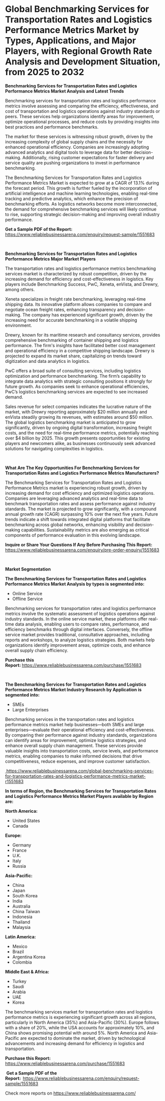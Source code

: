 <p><h1>Global Benchmarking Services for Transportation Rates and Logistics Performance Metrics Market by Types, Applications, and Major Players, with Regional Growth Rate Analysis and Development Situation, from 2025 to 2032</h1></p><p><strong>Benchmarking Services for Transportation Rates and Logistics Performance Metrics Market Analysis and Latest Trends</strong></p>
<p><p>Benchmarking services for transportation rates and logistics performance metrics involve assessing and comparing the efficiency, effectiveness, and cost of transportation and logistics operations against industry standards or peers. These services help organizations identify areas for improvement, optimize operational processes, and reduce costs by providing insights into best practices and performance benchmarks.</p><p>The market for these services is witnessing robust growth, driven by the increasing complexity of global supply chains and the necessity for enhanced operational efficiency. Companies are increasingly adopting advanced analytics and digital tools to leverage data for better decision-making. Additionally, rising customer expectations for faster delivery and service quality are pushing organizations to invest in performance benchmarking.</p><p>The Benchmarking Services for Transportation Rates and Logistics Performance Metrics Market is expected to grow at a CAGR of 13.1% during the forecast period. This growth is further fueled by the incorporation of artificial intelligence and machine learning technologies, enabling real-time tracking and predictive analytics, which enhance the precision of benchmarking efforts. As logistics networks become more interconnected, the demand for comprehensive benchmarking services will likely continue to rise, supporting strategic decision-making and improving overall industry performance.</p></p>
<p><strong>Get a Sample PDF of the Report:&nbsp;</strong> <a href="https://www.reliablebusinessarena.com/enquiry/request-sample/1551683?utm_campaign=3222&utm_medium=2&utm_source=Github&utm_content=ia&utm_term=11032025&utm_id=benchmarking-services-for-transportation-rates-and-logistics-performance-metrics">https://www.reliablebusinessarena.com/enquiry/request-sample/1551683</a></p>
<p>&nbsp;</p>
<p><strong>Benchmarking Services for Transportation Rates and Logistics Performance Metrics Major Market Players</strong></p>
<p><p>The transportation rates and logistics performance metrics benchmarking services market is characterized by robust competition, driven by the increasing demand for efficiency and cost-effectiveness in logistics. Key players include Benchmarking Success, PwC, Xeneta, enVista, and Drewry, among others.</p><p>Xeneta specializes in freight rate benchmarking, leveraging real-time shipping data. Its innovative platform allows companies to compare and negotiate ocean freight rates, enhancing transparency and decision-making. The company has experienced significant growth, driven by the increasing need for accurate benchmarking in a volatile shipping environment.</p><p>Drewry, known for its maritime research and consultancy services, provides comprehensive benchmarking of container shipping and logistics performance. The firm's insights have facilitated better cost management and operational efficiency in a competitive shipping landscape. Drewry is projected to expand its market share, capitalizing on trends toward digitization and data analytics in logistics.</p><p>PwC offers a broad suite of consulting services, including logistics optimization and performance benchmarking. The firm’s capability to integrate data analytics with strategic consulting positions it strongly for future growth. As companies seek to enhance operational efficiencies, PwC’s logistics benchmarking services are expected to see increased demand.</p><p>Sales revenue for select companies indicates the lucrative nature of the market, with Drewry reporting approximately $20 million annually and enVista steadily growing its revenues, with estimates around $50 million. The global logistics benchmarking market is anticipated to grow significantly, driven by ongoing digital transformation, increasing freight costs, and the need for real-time performance metrics, potentially reaching over $4 billion by 2025. This growth presents opportunities for existing players and newcomers alike, as businesses continuously seek advanced solutions for navigating complexities in logistics.</p></p>
<p>&nbsp;</p>
<p><strong>What Are The Key Opportunities For Benchmarking Services for Transportation Rates and Logistics Performance Metrics Manufacturers?</strong></p>
<p><p>The Benchmarking Services for Transportation Rates and Logistics Performance Metrics market is experiencing robust growth, driven by increasing demand for cost efficiency and optimized logistics operations. Companies are leveraging advanced analytics and real-time data to benchmark transportation rates and assess performance against industry standards. The market is projected to grow significantly, with a compound annual growth rate (CAGR) surpassing 10% over the next five years. Future trends indicate a shift towards integrated digital platforms that facilitate benchmarking across global networks, enhancing visibility and decision-making capabilities. Sustainability metrics are also emerging as critical components of performance evaluation in this evolving landscape.</p></p>
<p><strong>Inquire or Share Your Questions If Any Before Purchasing This Report:</strong> <a href="https://www.reliablebusinessarena.com/enquiry/pre-order-enquiry/1551683?utm_campaign=3222&utm_medium=2&utm_source=Github&utm_content=ia&utm_term=11032025&utm_id=benchmarking-services-for-transportation-rates-and-logistics-performance-metrics">https://www.reliablebusinessarena.com/enquiry/pre-order-enquiry/1551683</a></p>
<p>&nbsp;</p>
<p><strong>Market Segmentation</strong></p>
<p><strong>The Benchmarking Services for Transportation Rates and Logistics Performance Metrics Market Analysis by types is segmented into:</strong></p>
<p><ul><li>Online Service</li><li>Offline Service</li></ul></p>
<p><p>Benchmarking services for transportation rates and logistics performance metrics involve the systematic assessment of logistics operations against industry standards. In the online service market, these platforms offer real-time data analysis, enabling users to compare rates, performance, and efficiency benchmarks through digital interfaces. Conversely, the offline service market provides traditional, consultative approaches, including reports and workshops, to analyze logistics strategies. Both markets help organizations identify improvement areas, optimize costs, and enhance overall supply chain efficiency.</p></p>
<p><strong>Purchase this Report:&nbsp;</strong><a href="https://www.reliablebusinessarena.com/purchase/1551683?utm_campaign=3222&utm_medium=2&utm_source=Github&utm_content=ia&utm_term=11032025&utm_id=benchmarking-services-for-transportation-rates-and-logistics-performance-metrics">https://www.reliablebusinessarena.com/purchase/1551683</a></p>
<p>&nbsp;</p>
<p><strong>The Benchmarking Services for Transportation Rates and Logistics Performance Metrics Market Industry Research by Application is segmented into:</strong></p>
<p><ul><li>SMEs</li><li>Large Enterprises</li></ul></p>
<p><p>Benchmarking services in the transportation rates and logistics performance metrics market help businesses—both SMEs and large enterprises—evaluate their operational efficiency and cost-effectiveness. By comparing their performance against industry standards, organizations can identify areas for improvement, optimize logistics strategies, and enhance overall supply chain management. These services provide valuable insights into transportation costs, service levels, and performance metrics, enabling companies to make informed decisions that drive competitiveness, reduce expenses, and improve customer satisfaction.</p></p>
<p><a href="https://www.reliablebusinessarena.com/global-benchmarking-services-for-transportation-rates-and-logistics-performance-metrics-market-r1551683?utm_campaign=3222&utm_medium=2&utm_source=Github&utm_content=ia&utm_term=11032025&utm_id=benchmarking-services-for-transportation-rates-and-logistics-performance-metrics">&nbsp;https://www.reliablebusinessarena.com/global-benchmarking-services-for-transportation-rates-and-logistics-performance-metrics-market-r1551683</a></p>
<p><strong>In terms of Region, the Benchmarking Services for Transportation Rates and Logistics Performance Metrics Market Players available by Region are:</strong></p>
<p>
    <p> <strong> North America: </strong>
        <ul>
            <li>United States</li>
            <li>Canada</li>
        </ul>
        </p> 
    <p> <strong> Europe: </strong>
        <ul>
            <li>Germany</li>
            <li>France</li>
            <li>U.K.</li>
            <li>Italy</li>
            <li>Russia</li>
        </ul>
        </p> 
    <p> <strong> Asia-Pacific: </strong>
        <ul>
            <li>China</li>
            <li>Japan</li>
            <li>South Korea</li>
            <li>India</li>
            <li>Australia</li>
            <li>China Taiwan</li>
            <li>Indonesia</li>
            <li>Thailand</li>
            <li>Malaysia</li>
        </ul>
        </p> 
    <p> <strong> Latin America: </strong>
        <ul>
            <li>Mexico</li>
            <li>Brazil</li>
            <li>Argentina Korea</li>
            <li>Colombia</li>
        </ul>
        </p> 
    <p> <strong> Middle East & Africa: </strong>
        <ul>
            <li>Turkey</li>
            <li>Saudi</li>
            <li>Arabia</li>
            <li>UAE</li>
            <li>Korea</li>
        </ul>
    </p>
    </p>
<p><p>The benchmarking services market for transportation rates and logistics performance metrics is experiencing significant growth across all regions, particularly in North America (35%) and Asia-Pacific (30%). Europe follows with a share of 20%, while the USA accounts for approximately 10%, and China shows promising potential with around 5%. North America and Asia-Pacific are expected to dominate the market, driven by technological advancements and increasing demand for efficiency in logistics and transportation.</p></p>
<p><strong>Purchase this Report: </strong><a href="https://www.reliablebusinessarena.com/purchase/1551683?utm_campaign=3222&utm_medium=2&utm_source=Github&utm_content=ia&utm_term=11032025&utm_id=benchmarking-services-for-transportation-rates-and-logistics-performance-metrics">https://www.reliablebusinessarena.com/purchase/1551683</a></p>
<p>&nbsp;<strong>Get a Sample PDF of the Report:&nbsp;&nbsp;</strong><a href="https://www.reliablebusinessarena.com/enquiry/request-sample/1551683?utm_campaign=3222&utm_medium=2&utm_source=Github&utm_content=ia&utm_term=11032025&utm_id=benchmarking-services-for-transportation-rates-and-logistics-performance-metrics">https://www.reliablebusinessarena.com/enquiry/request-sample/1551683</a></p>
<p><strong></strong></p>
<p>Check more reports on <a href="https://www.reliablebusinessarena.com/?utm_campaign=3222&utm_medium=2&utm_source=Github&utm_content=ia&utm_term=11032025&utm_id=benchmarking-services-for-transportation-rates-and-logistics-performance-metrics">https://www.reliablebusinessarena.com/</a></p>